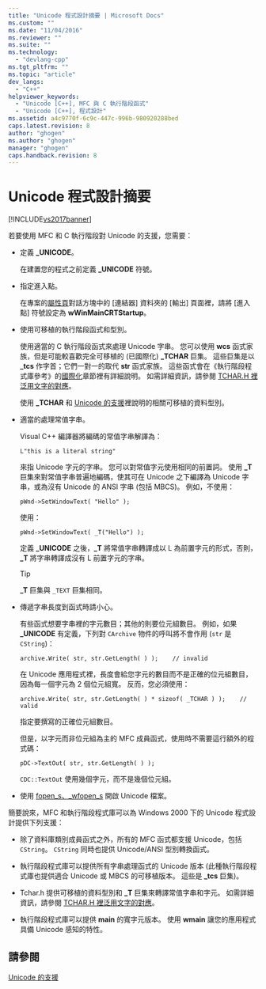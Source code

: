 ```yaml
---
title: "Unicode 程式設計摘要 | Microsoft Docs"
ms.custom: ""
ms.date: "11/04/2016"
ms.reviewer: ""
ms.suite: ""
ms.technology: 
  - "devlang-cpp"
ms.tgt_pltfrm: ""
ms.topic: "article"
dev_langs: 
  - "C++"
helpviewer_keywords: 
  - "Unicode [C++], MFC 與 C 執行階段函式"
  - "Unicode [C++], 程式設計"
ms.assetid: a4c9770f-6c9c-447c-996b-980920288bed
caps.latest.revision: 8
author: "ghogen"
ms.author: "ghogen"
manager: "ghogen"
caps.handback.revision: 8
---
```

# Unicode 程式設計摘要
[!INCLUDE[vs2017banner](../assembler/inline/includes/vs2017banner.md)]

若要使用 MFC 和 C 執行階段對 Unicode 的支援，您需要：  
  
-   定義 **\_UNICODE**。  
  
     在建置您的程式之前定義 **\_UNICODE**  符號。  
  
-   指定進入點。  
  
     在專案的[屬性頁](../ide/property-pages-visual-cpp.md)對話方塊中的 \[連結器\] 資料夾的 \[輸出\] 頁面裡，請將 \[進入點\] 符號設定為 **wWinMainCRTStartup**。  
  
-   使用可移植的執行階段函式和型別。  
  
     使用適當的 C 執行階段函式來處理 Unicode 字串。  您可以使用 **wcs** 函式家族，但是可能較喜歡完全可移植的 \(已國際化\) **\_TCHAR** 巨集。  這些巨集是以 **\_tcs** 作字首；它們一對一的取代 **str** 函式家族。  這些函式會在《執行階段程式庫參考》的[國際化](../c-runtime-library/internationalization.md)章節裡有詳細說明。  如需詳細資訊，請參閱 [TCHAR.H 裡泛用文字的對應](../text/generic-text-mappings-in-tchar-h.md)。  
  
     使用 **\_TCHAR** 和 [Unicode 的支援](../text/support-for-unicode.md)裡說明的相關可移植的資料型別。  
  
-   適當的處理常值字串。  
  
     Visual C\+\+ 編譯器將編碼的常值字串解譯為：  
  
    ```  
    L"this is a literal string"  
    ```  
  
     來指 Unicode 字元的字串。  您可以對常值字元使用相同的前置詞。  使用 **\_T** 巨集來對常值字串普遍地編碼，使其可在 Unicode 之下編譯為 Unicode 字串，或為沒有 Unicode 的 ANSI 字串 \(包括 MBCS\)。  例如，不使用：  
  
    ```  
    pWnd->SetWindowText( "Hello" );  
    ```  
  
     使用：  
  
    ```  
    pWnd->SetWindowText( _T("Hello") );  
    ```  
  
     定義 **\_UNICODE** 之後，**\_T** 將常值字串轉譯成以 L 為前置字元的形式，否則，**\_T** 將字串轉譯成沒有 L 前置字元的字串。  
  
    > [!TIP]
    >  **\_T** 巨集與 `_TEXT` 巨集相同。  
  
-   傳遞字串長度到函式時請小心。  
  
     有些函式想要字串裡的字元數目；其他的則要位元組數目。  例如，如果 **\_UNICODE** 有定義，下列對 `CArchive` 物件的呼叫將不會作用 \(`str` 是 `CString`\)：  
  
    ```  
    archive.Write( str, str.GetLength( ) );    // invalid  
    ```  
  
     在 Unicode 應用程式裡，長度會給您字元的數目而不是正確的位元組數目，因為每一個字元為 2 個位元組寬。  反而，您必須使用：  
  
    ```  
    archive.Write( str, str.GetLength( ) * sizeof( _TCHAR ) );    // valid  
    ```  
  
     指定要撰寫的正確位元組數目。  
  
     但是，以字元而非位元組為主的 MFC 成員函式，使用時不需要這行額外的程式碼：  
  
    ```  
    pDC->TextOut( str, str.GetLength( ) );  
    ```  
  
     `CDC::TextOut` 使用幾個字元，而不是幾個位元組。  
  
-   使用 [fopen\_s、\_wfopen\_s](../c-runtime-library/reference/fopen-s-wfopen-s.md) 開啟 Unicode 檔案。  
  
 簡要說來，MFC 和執行階段程式庫可以為 Windows 2000 下的 Unicode 程式設計提供下列支援：  
  
-   除了資料庫類別成員函式之外，所有的 MFC 函式都支援 Unicode，包括 `CString`。  `CString` 同時也提供 Unicode\/ANSI 型別轉換函式。  
  
-   執行階段程式庫可以提供所有字串處理函式的 Unicode 版本 \(此種執行階段程式庫也提供適合 Unicode 或 MBCS 的可移植版本。  這些是 **\_tcs** 巨集\)。  
  
-   Tchar.h 提供可移植的資料型別和 **\_T** 巨集來轉譯常值字串和字元。  如需詳細資訊，請參閱 [TCHAR.H 裡泛用文字的對應](../text/generic-text-mappings-in-tchar-h.md)。  
  
-   執行階段程式庫可以提供 **main** 的寬字元版本。  使用 **wmain** 讓您的應用程式具備 Unicode 感知的特性。  
  
## 請參閱  
 [Unicode 的支援](../text/support-for-unicode.md)